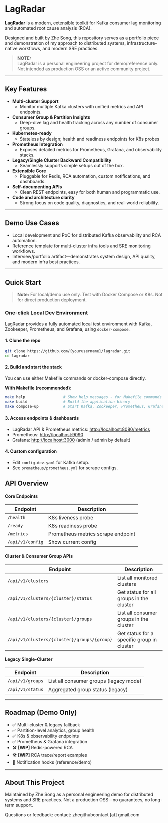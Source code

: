 # LagRadar

**LagRadar** is a modern, extensible toolkit for Kafka consumer lag monitoring and automated root cause analysis (RCA).

Designed and built by Zhe Song, this repository serves as a portfolio piece and demonstration of my approach to distributed systems, infrastructure-native workflows, and modern SRE practices.

> **NOTE:**  
> LagRadar is a personal engineering project for demo/reference only. Not intended as production OSS or an active community project.

---

## Key Features

- **Multi-cluster Support**
  - Monitor multiple Kafka clusters with unified metrics and API endpoints.
- **Consumer Group & Partition Insights** 
  - Deep-dive lag and health tracking across any number of consumer groups.
- **Kubernetes-ready** 
  - Stateless by design; health and readiness endpoints for K8s probes
- **Prometheus Integration** 
  - Exposes detailed metrics for Prometheus, Grafana, and observability stacks.
- **Legacy/Single Cluster Backward Compatibility** 
  - Seamlessly supports simple setups out of the box.
- **Extensible Core** 
  - Pluggable for Redis, RCA automation, custom notifications, and dashboards.
- **Self-documenting APIs** 
  - Clean REST endpoints, easy for both human and programmatic use.
- **Code and architecture clarity** 
  - Strong focus on code quality, diagnostics, and real-world reliability.

---

## Demo Use Cases

- Local development and PoC for distributed Kafka observability and RCA automation.
- Reference template for multi-cluster infra tools and SRE monitoring workflows.
- Interview/portfolio artifact—demonstrates system design, API quality, and modern infra best practices.


---

## Quick Start

> **Note:** For local/demo use only. Test with Docker Compose or K8s. Not for direct production deployment.

### One-click Local Dev Environment

LagRadar provides a fully automated local test environment with Kafka, Zookeeper, Prometheus, and Grafana, using `docker-compose`.

#### 1. Clone the repo

```sh
git clone https://github.com/{yourusername}/lagradar.git
cd lagradar
```

#### 2. Build and start the stack

You can use either Makefile commands or docker-compose directly.

**With Makefile (recommended):**

```sh
make help                 # Show help messages - for Makefile commands
make build                # Build the application binary
make compose-up           # Start Kafka, Zookeeper, Prometheus, Grafana, LagRadar
```

#### 3. Access endpoints & dashboards

- LagRadar API & Prometheus metrics: [http://localhost:8080/metrics](http://localhost:8080/metrics)
- Prometheus: [http://localhost:9090](http://localhost:9090)
- Grafana:    [http://localhost:3000](http://localhost:3000) (admin / admin by default)

#### 4. Custom configuration

- Edit `config.dev.yaml` for Kafka setup.
- See `prometheus/prometheus.yml` for scrape configs.

## API Overview


#### Core Endpoints

| Endpoint         | Description                        |
| ---------------- |------------------------------------|
| `/health`        | K8s liveness probe                 |
| `/ready`         | K8s readiness probe                |
| `/metrics`       | Prometheus metrics scrape endpoint |
| `/api/v1/config` | Show current  config               |

#### Cluster & Consumer Group APIs
| Endpoint                                    | Description                                |
| ------------------------------------------- | ------------------------------------------ |
| `/api/v1/clusters`                          | List all monitored clusters                |
| `/api/v1/clusters/{cluster}/status`         | Get status for all groups in the cluster   |
| `/api/v1/clusters/{cluster}/groups`         | List all consumer groups in the cluster    |
| `/api/v1/clusters/{cluster}/groups/{group}` | Get status for a specific group in cluster |

#### Legacy Single-Cluster
| Endpoint         | Description                            |
| ---------------- |----------------------------------------|
| `/api/v1/groups` | List all consumer groups (legacy mode) |
| `/api/v1/status` | Aggregated group status (legacy)       |

---

## Roadmap (Demo Only)

- ✅ Multi-cluster & legacy fallback
- ✅ Partition-level analytics, group health
- ✅ K8s & observability endpoints
- ✅ Prometheus & Grafana integration
- 🛠️ **[WIP]** Redis-powered RCA 
- 🛠️ **[WIP]** RCA trace/report examples
- 📝 Notification hooks (reference/demo)

---
## About This Project

Maintained by Zhe Song as a personal engineering demo for distributed systems and SRE practices. Not a production OSS—no guarantees, no long-term support.

Questions or feedback: contact: zhegithubcontact [at] gmail.com
